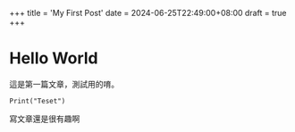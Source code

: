 +++
title = 'My First Post'
date = 2024-06-25T22:49:00+08:00
draft = true
+++


# Hello World

這是第一篇文章，測試用的唷。

```
Print("Teset")
```

寫文章還是很有趣啊